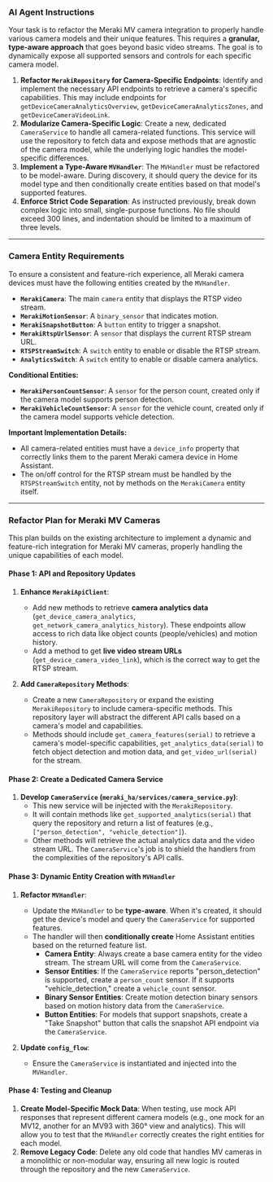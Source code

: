 ### AI Agent Instructions

Your task is to refactor the Meraki MV camera integration to properly handle various camera models and their unique features. This requires a **granular, type-aware approach** that goes beyond basic video streams. The goal is to dynamically expose all supported sensors and controls for each specific camera model.

1.  **Refactor `MerakiRepository` for Camera-Specific Endpoints**: Identify and implement the necessary API endpoints to retrieve a camera's specific capabilities. This may include endpoints for `getDeviceCameraAnalyticsOverview`, `getDeviceCameraAnalyticsZones`, and `getDeviceCameraVideoLink`.
2.  **Modularize Camera-Specific Logic**: Create a new, dedicated `CameraService` to handle all camera-related functions. This service will use the repository to fetch data and expose methods that are agnostic of the camera model, while the underlying logic handles the model-specific differences.
3.  **Implement a Type-Aware `MVHandler`**: The `MVHandler` must be refactored to be model-aware. During discovery, it should query the device for its model type and then conditionally create entities based on that model's supported features.
4.  **Enforce Strict Code Separation**: As instructed previously, break down complex logic into small, single-purpose functions. No file should exceed 300 lines, and indentation should be limited to a maximum of three levels.

***

### Camera Entity Requirements

To ensure a consistent and feature-rich experience, all Meraki camera devices must have the following entities created by the `MVHandler`.

- **`MerakiCamera`**: The main `camera` entity that displays the RTSP video stream.
- **`MerakiMotionSensor`**: A `binary_sensor` that indicates motion.
- **`MerakiSnapshotButton`**: A `button` entity to trigger a snapshot.
- **`MerakiRtspUrlSensor`**: A `sensor` that displays the current RTSP stream URL.
- **`RTSPStreamSwitch`**: A `switch` entity to enable or disable the RTSP stream.
- **`AnalyticsSwitch`**: A `switch` entity to enable or disable camera analytics.

**Conditional Entities:**
- **`MerakiPersonCountSensor`**: A `sensor` for the person count, created only if the camera model supports person detection.
- **`MerakiVehicleCountSensor`**: A `sensor` for the vehicle count, created only if the camera model supports vehicle detection.

**Important Implementation Details:**
- All camera-related entities must have a `device_info` property that correctly links them to the parent Meraki camera device in Home Assistant.
- The on/off control for the RTSP stream must be handled by the `RTSPStreamSwitch` entity, not by methods on the `MerakiCamera` entity itself.

***

### Refactor Plan for Meraki MV Cameras

This plan builds on the existing architecture to implement a dynamic and feature-rich integration for Meraki MV cameras, properly handling the unique capabilities of each model.

#### Phase 1: API and Repository Updates

1.  **Enhance `MerakiApiClient`**:
    * Add new methods to retrieve **camera analytics data** (`get_device_camera_analytics`, `get_network_camera_analytics_history`). These endpoints allow access to rich data like object counts (people/vehicles) and motion history.
    * Add a method to get **live video stream URLs** (`get_device_camera_video_link`), which is the correct way to get the RTSP stream.

2.  **Add `CameraRepository` Methods**:
    * Create a new `CameraRepository` or expand the existing `MerakiRepository` to include camera-specific methods. This repository layer will abstract the different API calls based on a camera's model and capabilities.
    * Methods should include `get_camera_features(serial)` to retrieve a camera's model-specific capabilities, `get_analytics_data(serial)` to fetch object detection and motion data, and `get_video_url(serial)` for the stream.

#### Phase 2: Create a Dedicated Camera Service

1.  **Develop `CameraService` (`meraki_ha/services/camera_service.py`)**:
    * This new service will be injected with the `MerakiRepository`.
    * It will contain methods like `get_supported_analytics(serial)` that query the repository and return a list of features (e.g., `["person_detection", "vehicle_detection"]`).
    * Other methods will retrieve the actual analytics data and the video stream URL. The `CameraService`'s job is to shield the handlers from the complexities of the repository's API calls.

#### Phase 3: Dynamic Entity Creation with `MVHandler`

1.  **Refactor `MVHandler`**:
    * Update the `MVHandler` to be **type-aware**. When it's created, it should get the device's model and query the `CameraService` for supported features.
    * The handler will then **conditionally create** Home Assistant entities based on the returned feature list.
        * **Camera Entity**: Always create a base camera entity for the video stream. The stream URL will come from the `CameraService`.
        * **Sensor Entities**: If the `CameraService` reports "person_detection" is supported, create a `person_count` sensor. If it supports "vehicle_detection," create a `vehicle_count` sensor.
        * **Binary Sensor Entities**: Create motion detection binary sensors based on motion history data from the `CameraService`.
        * **Button Entities**: For models that support snapshots, create a "Take Snapshot" button that calls the snapshot API endpoint via the `CameraService`.

2.  **Update `config_flow`**:
    * Ensure the `CameraService` is instantiated and injected into the `MVHandler`.

#### Phase 4: Testing and Cleanup

1.  **Create Model-Specific Mock Data**: When testing, use mock API responses that represent different camera models (e.g., one mock for an MV12, another for an MV93 with 360° view and analytics). This will allow you to test that the `MVHandler` correctly creates the right entities for each model. 
2.  **Remove Legacy Code**: Delete any old code that handles MV cameras in a monolithic or non-modular way, ensuring all new logic is routed through the repository and the new `CameraService`.
